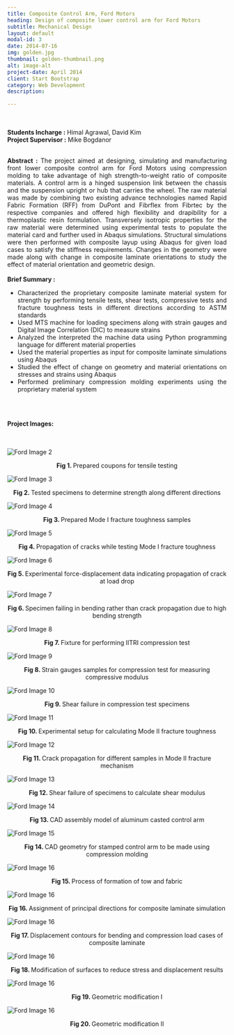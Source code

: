 ```yaml
---
title: Composite Control Arm, Ford Motors
heading: Design of composite lower control arm for Ford Motors
subtitle: Mechanical Design
layout: default
modal-id: 3
date: 2014-07-16
img: golden.jpg
thumbnail: golden-thumbnail.png
alt: image-alt
project-date: April 2014
client: Start Bootstrap
category: Web Development
description: 

---
```

<br>
<br>
<div style="text-align: justify">
<b>Students Incharge :</b> Himal Agrawal, David Kim
<br>
<b>Project Supervisor :</b> Mike Bogdanor
<br>
<br>


<b>Abstract :</b> The project aimed at designing, simulating and manufacturing front lower composite control arm for Ford Motors using compression molding to take advantage of high strength-to-weight ratio of composite materials. A control arm is a hinged suspension link between the chassis and the suspension upright or hub that carries the wheel. The raw material was made by combining two existing advance technologies named Rapid Fabric Formation (RFF) from DuPont and Fibrflex from Fibrtec by the respective companies and offered high flexibility and drapibility for a thermoplastic resin formulation. Transversely isotropic properties for the raw material were determined using experimental tests to populate the material card and further used in Abaqus simulations. Structural simulations were then performed with composite layup using Abaqus for given load cases to satisfy the stiffness requirements. Changes in the geometry were made along with change in composite laminate orientations to study the effect of material orientation and geometric design.
<br>
<br>
<b> Brief Summary :</b>
<ul>
  <li>Characterized the proprietary composite laminate material system for strength by performing tensile tests, shear tests, compressive tests and fracture toughness tests in different directions according to ASTM standards</li>
  <li>Used MTS machine for loading specimens along with strain gauges and Digital Image Correlation (DIC) to measure strains</li>
  <li>Analyzed the interpreted the machine data using Python programming language for different material properties</li>
  <li>Used the material properties as input for composite laminate simulations using Abaqus</li>
  <li>Studied the effect of change on geometry and material orientations on stresses and strains using Abaqus</li>
  <li>Performed preliminary compression molding experiments using the proprietary material system</li>

</ul>

<br>
<br>

<b>Project Images:</b>
<br>
<br>
<br>
<div class="row">
<div class="col-md-6 col-md-offset-3">


<img src="img/portfolio/ford/testing/2.jpg" class="img-responsive img-centered" alt="Ford Image 2">
<p class="text-muted" align = "center"> <b> Fig 1. </b>Prepared coupons for tensile testing</p>

<img src="img/portfolio/ford/testing/3.jpg" class="img-responsive img-centered" alt="Ford Image 3">
<p class="text-muted" align = "center"> <b> Fig 2. </b>Tested specimens to determine strength along different directions</p>

<img src="img/portfolio/ford/testing/4.jpg" class="img-responsive img-centered" alt="Ford Image 4">
<p class="text-muted" align = "center"> <b> Fig 3. </b>Prepared Mode I fracture toughness samples</p>

<img src="img/portfolio/ford/testing/5.jpg" class="img-responsive img-centered" alt="Ford Image 5">
<p class="text-muted" align = "center"> <b> Fig 4. </b>Propagation of cracks while testing Mode I fracture toughness</p>

<img src="img/portfolio/ford/testing/6.jpg" class="img-responsive img-centered" alt="Ford Image 6">
<p class="text-muted" align = "center"> <b> Fig 5. </b>Experimental force-displacement data indicating propagation of crack at load drop </p>

<img src="img/portfolio/ford/testing/7.jpg" class="img-responsive img-centered" alt="Ford Image 7">
<p class="text-muted" align = "center"> <b> Fig 6. </b>Specimen failing in bending rather than crack propagation due to high bending strength </p>

<img src="img/portfolio/ford/testing/8.jpg" class="img-responsive img-centered" alt="Ford Image 8">
<p class="text-muted" align = "center"> <b> Fig 7. </b>Fixture for performing IITRI compression test </p>

<img src="img/portfolio/ford/testing/9.jpg" class="img-responsive img-centered" alt="Ford Image 9">
<p class="text-muted" align = "center"> <b> Fig 8. </b>Strain gauges samples for compression test for measuring compressive modulus </p>

<img src="img/portfolio/ford/testing/10.jpg" class="img-responsive img-centered" alt="Ford Image 10">
<p class="text-muted" align = "center"> <b> Fig 9. </b>Shear failure in compression test specimens</p>

<img src="img/portfolio/ford/testing/11.jpg" class="img-responsive img-centered" alt="Ford Image 11">
<p class="text-muted" align = "center"> <b> Fig 10. </b>Experimental setup for calculating Mode II fracture toughness</p>

<img src="img/portfolio/ford/testing/12.jpg" class="img-responsive img-centered" alt="Ford Image 12">
<p class="text-muted" align = "center"> <b> Fig 11. </b>Crack propagation for different samples in Mode II fracture mechanism </p>

<img src="img/portfolio/ford/testing/13.jpg" class="img-responsive img-centered" alt="Ford Image 13">
<p class="text-muted" align = "center"> <b> Fig 12. </b>Shear failure of specimens to calculate shear modulus</p>

<img src="img/portfolio/ford/1.jpg" class="img-responsive img-centered" alt="Ford Image 14">
<p class="text-muted" align = "center"> <b> Fig 13. </b>CAD assembly model of aluminum casted control arm</p>

<img src="img/portfolio/ford/2.png" class="img-responsive img-centered" alt="Ford Image 15">
<p class="text-muted" align = "center"> <b> Fig 14. </b>CAD geometry for stamped control arm to be made using compression molding</p>

<img src="img/portfolio/ford/3.png" class="img-responsive img-centered" alt="Ford Image 16">
<p class="text-muted" align = "center"> <b> Fig 15. </b>Process of formation of tow and fabric</p>

<img src="img/portfolio/ford/4.png" class="img-responsive img-centered" alt="Ford Image 16">
<p class="text-muted" align = "center"> <b> Fig 16. </b>Assignment of principal directions for composite laminate simulation</p>

<img src="img/portfolio/ford/5.png" class="img-responsive img-centered" alt="Ford Image 16">
<p class="text-muted" align = "center"> <b> Fig 17. </b> Displacement contours for bending and compression load cases of composite laminate</p>

<img src="img/portfolio/ford/6.png" class="img-responsive img-centered" alt="Ford Image 16">
<p class="text-muted" align = "center"> <b> Fig 18. </b>Modification of surfaces to reduce stress and displacement results</p>

<img src="img/portfolio/ford/7.png" class="img-responsive img-centered" alt="Ford Image 16">
<p class="text-muted" align = "center"> <b> Fig 19. </b>Geometric modification I </p>

<img src="img/portfolio/ford/8.png" class="img-responsive img-centered" alt="Ford Image 16">
<p class="text-muted" align = "center"> <b> Fig 20. </b>Geometric modification II</p>
</div>

</div>
</div>
